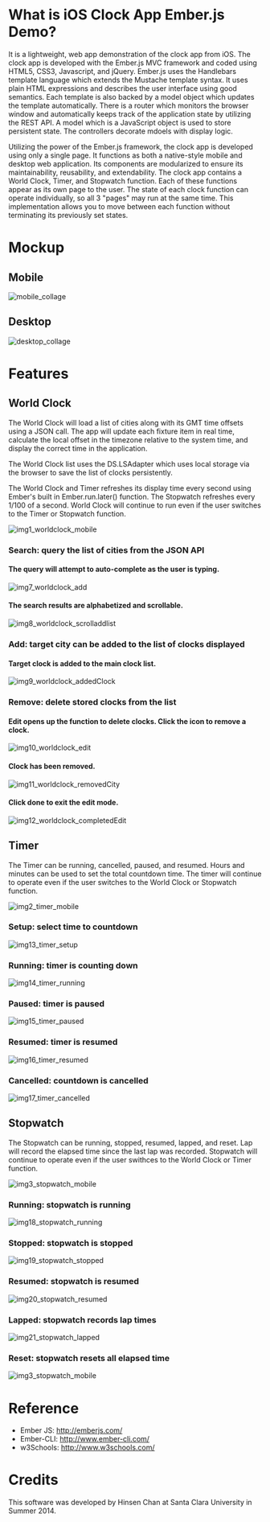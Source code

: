 # What is iOS Clock App Ember.js Demo?

It is a lightweight, web app demonstration of the clock app from iOS. The clock app is developed with the Ember.js MVC framework and coded using HTML5, CSS3, Javascript, and jQuery. Ember.js uses the Handlebars template language which extends the Mustache template syntax. It uses plain HTML expressions and describes the user interface using good semantics. Each template is also backed by a model object which updates the template automatically. There is a router which monitors the browser window and automatically keeps track of the application state by utilizing the REST API. A model which is a JavaScript object is used to store persistent state. The controllers decorate mdoels with display logic.

Utilizing the power of the Ember.js framework, the clock app is developed using only a single page. It functions as both a native-style mobile and desktop web application. Its components are modularized to ensure its maintainability, reusability, and extendability. The clock app contains a World Clock, Timer, and Stopwatch function. Each of these functions appear as its own page to the user. The state of each clock function can operate individually, so all 3 "pages" may run at the same time. This implementation allows you to move between each function without terminating its previously set states.

# Mockup

## Mobile

![mobile_collage](https://github.com/hinsenchan/iOS_clockapp_js_demo/blob/master/readme/mobile_collage.png)

## Desktop

![desktop_collage](https://github.com/hinsenchan/iOS_clockapp_js_demo/blob/master/readme/desktop_collage.png)

# Features

## World Clock

The World Clock will load a list of cities along with its GMT time offsets using a JSON call. The app will update each fixture item in real time, calculate the local offset in the timezone relative to the system time, and display the correct time in the application.

The World Clock list uses the DS.LSAdapter which uses local storage via the browser to save the list of clocks persistently.

The World Clock and Timer refreshes its display time every second using Ember's built in Ember.run.later() function. The Stopwatch refreshes every 1/100 of a second. World Clock will continue to run even if the user switches to the Timer or Stopwatch function.

![img1_worldclock_mobile](https://github.com/hinsenchan/iOS_clockapp_js_demo/blob/master/readme/img1_worldclock_mobile.png)

### Search: query the list of cities from the JSON API

#### The query will attempt to auto-complete as the user is typing.

![img7_worldclock_add](https://github.com/hinsenchan/iOS_clockapp_js_demo/blob/master/readme/img7_worldclock_add.png)

#### The search results are alphabetized and scrollable.

![img8_worldclock_scrolladdlist](https://github.com/hinsenchan/iOS_clockapp_js_demo/blob/master/readme/img8_worldclock_scrolladdlist.png)

### Add: target city can be added to the list of clocks displayed

#### Target clock is added to the main clock list.

![img9_worldclock_addedClock](https://github.com/hinsenchan/iOS_clockapp_js_demo/blob/master/readme/img9_worldclock_addedClock.png)

### Remove: delete stored clocks from the list

#### Edit opens up the function to delete clocks. Click the icon to remove a clock.

![img10_worldclock_edit](https://github.com/hinsenchan/iOS_clockapp_js_demo/blob/master/readme/img10_worldclock_edit.png)

#### Clock has been removed.

![img11_worldclock_removedCity](https://github.com/hinsenchan/iOS_clockapp_js_demo/blob/master/readme/img11_worldclock_removedCity.png)

#### Click done to exit the edit mode.

![img12_worldclock_completedEdit](https://github.com/hinsenchan/iOS_clockapp_js_demo/blob/master/readme/img12_worldclock_completedEdit.png)

## Timer

The Timer can be running, cancelled, paused, and resumed. Hours and minutes can be used to set the total countdown time. The timer will continue to operate even if the user switches to the World Clock or Stopwatch function.

![img2_timer_mobile](https://github.com/hinsenchan/iOS_clockapp_js_demo/blob/master/readme/img2_timer_mobile.png)

### Setup: select time to countdown

![img13_timer_setup](https://github.com/hinsenchan/iOS_clockapp_js_demo/blob/master/readme/img13_timer_setup.png)

### Running: timer is counting down

![img14_timer_running](https://github.com/hinsenchan/iOS_clockapp_js_demo/blob/master/readme/img14_timer_running.png)

### Paused: timer is paused

![img15_timer_paused](https://github.com/hinsenchan/iOS_clockapp_js_demo/blob/master/readme/img15_timer_paused.png)

### Resumed: timer is resumed

![img16_timer_resumed](https://github.com/hinsenchan/iOS_clockapp_js_demo/blob/master/readme/img16_timer_resumed.png)

### Cancelled: countdown is cancelled

![img17_timer_cancelled](https://github.com/hinsenchan/iOS_clockapp_js_demo/blob/master/readme/img17_timer_cancelled.png)

## Stopwatch

The Stopwatch can be running, stopped, resumed, lapped, and reset. Lap will record the elapsed time since the last lap was recorded. Stopwatch will continue to operate even if the user swithces to the World Clock or Timer function.

![img3_stopwatch_mobile](https://github.com/hinsenchan/iOS_clockapp_js_demo/blob/master/readme/img3_stopwatch_mobile.png)

### Running: stopwatch is running

![img18_stopwatch_running](https://github.com/hinsenchan/iOS_clockapp_js_demo/blob/master/readme/img18_stopwatch_running.png)

### Stopped: stopwatch is stopped

![img19_stopwatch_stopped](https://github.com/hinsenchan/iOS_clockapp_js_demo/blob/master/readme/img19_stopwatch_stopped.png)

### Resumed: stopwatch is resumed

![img20_stopwatch_resumed](https://github.com/hinsenchan/iOS_clockapp_js_demo/blob/master/readme/img20_stopwatch_resumed.png)

### Lapped: stopwatch records lap times

![img21_stopwatch_lapped](https://github.com/hinsenchan/iOS_clockapp_js_demo/blob/master/readme/img21_stopwatch_lapped.png)

### Reset: stopwatch resets all elapsed time

![img3_stopwatch_mobile](https://github.com/hinsenchan/iOS_clockapp_js_demo/blob/master/readme/img3_stopwatch_mobile.png)

# Reference

* Ember JS: http://emberjs.com/
* Ember-CLI: http://www.ember-cli.com/
* w3Schools: http://www.w3schools.com/

# Credits

This software was developed by Hinsen Chan at Santa Clara University in Summer 2014.